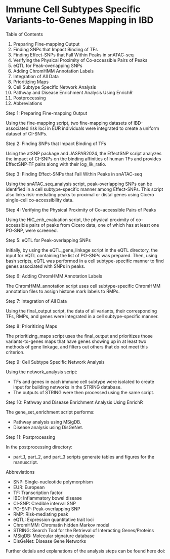 # Immune Cell Subtypes Specific Variants-to-Genes Mapping in IBD

Table of Contents 

1. Preparing Fine-mapping Output
2. Finding SNPs that Impact Binding of TFs
3. Finding Effect-SNPs that Fall Within Peaks in snATAC-seq
4. Verifying the Physical Proximity of Co-accessible Pairs of Peaks
5. eQTL for Peak-overlapping SNPs
6. Adding ChromHMM Annotation Labels
7. Integration of All Data
8. Prioritizing Maps
9. Cell Subtype Specific Network Analysis
10. Pathway and Disease Enrichment Analysis Using EnrichR
11. Postprocessing
12. Abbreviations


Step 1: Preparing Fine-mapping Output

Using the fine-mapping script, two fine-mapping datasets of IBD-associated risk loci in EUR individuals were integrated to create a uniform dataset of CI-SNPs.


Step 2: Finding SNPs that Impact Binding of TFs

Using the atSNP package and JASPAR2024, the EffectSNP script analyzes the impact of CI-SNPs on the binding affinities of human TFs and provides EffectSNP-TF pairs along with their log_lik_ratio.


Step 3: Finding Effect-SNPs that Fall Within Peaks in snATAC-seq

Using the snATAC_seq_analysis script, peak-overlapping SNPs can be identified in a cell subtype-specific manner among Effect-SNPs. This script also links risk-mediating peaks to proximal or distal genes using Cicero single-cell co-accessibility data.


Step 4: Verifying the Physical Proximity of Co-accessible Pairs of Peaks

Using the HiC_enh_evaluation script, the physical proximity of co-accessible pairs of peaks from Cicero data, one of which has at least one PO-SNP, were screened.


Step 5: eQTL for Peak-overlapping SNPs

Initially, by using the eQTL_gene_linkage script in the eQTL directory, the input for eQTL containing the list of PO-SNPs was prepared.
Then, using bash scripts, eQTL was performed in a cell subtype-specific manner to find genes associated with SNPs in peaks.


Step 6: Adding ChromHMM Annotation Labels

The ChromHMM_annotation script uses cell subtype-specific ChromHMM annotation files to assign histone mark labels to RMPs.


Step 7: Integration of All Data

Using the final_output script, the data of all variants, their corresponding TFs, RMPs, and genes were integrated in a cell subtype-specific manner.


Step 8: Prioritizing Maps

The prioritizing_maps script uses the final_output and prioritizes those variants-to-genes maps that have genes showing up in at least two methods of gene linkage, and filters out others that do not meet this criterion.


Step 9: Cell Subtype Specific Network Analysis

Using the network_analysis script:
- TFs and genes in each immune cell subtype were isolated to create input for building networks in the STRING database.
- The outputs of STRING were then processed using the same script.


Step 10: Pathway and Disease Enrichment Analysis Using EnrichR

The gene_set_enrichment script performs:
- Pathway analysis using MSigDB.
- Disease analysis using DisGeNet.


Step 11: Postprocessing

In the postprocessing directory:
- part_1, part_2, and part_3 scripts generate tables and figures for the manuscript.


Abbreviations
- SNP: Single-nucleotide polymorphism
- EUR: European
- TF: Transcription factor
- IBD: Inflammatory bowel disease
- CI-SNP: Credible interval SNP
- PO-SNP: Peak-overlapping SNP
- RMP: Risk-mediating peak
- eQTL: Expression quantitative trait loci
- ChromHMM: Chromatin hidden Markov model
- STRING: Search Tool for the Retrieval of Interacting Genes/Proteins
- MSigDB: Molecular signature database
- DisGeNet: Disease Gene Networks


Further detials and explanations of the analysis steps can be found here doi:
